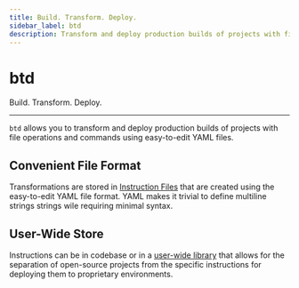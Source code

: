 ```yaml
---
title: Build. Transform. Deploy.
sidebar_label: btd
description: Transform and deploy production builds of projects with file operations and commands using easy to write YAML files.
---
```


# btd

<div style={{fontSize: '1.75rem'}}>Build. Transform. Deploy.</div>

---

`btd` allows you to transform and deploy production builds of projects with file operations and commands using easy-to-edit YAML files.

## Convenient File Format

Transformations are stored in [Instruction Files](file-format) that are created using the easy-to-edit YAML file format. YAML makes it trivial to define multiline strings strings wile requiring minimal syntax.

## User-Wide Store

Instructions can be in codebase or in a [user-wide library](the-library) that allows for the separation of open-source projects from the specific instructions for deploying them to proprietary environments.
